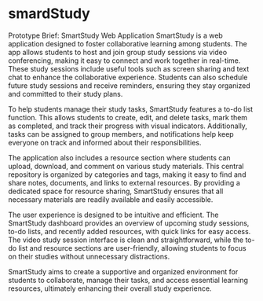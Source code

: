# smardStudy
Prototype Brief: SmartStudy Web Application
SmartStudy is a web application designed to foster collaborative learning among students. The app allows students to host and join group study sessions via video conferencing, making it easy to connect and work together in real-time. These study sessions include useful tools such as screen sharing and text chat to enhance the collaborative experience. Students can also schedule future study sessions and receive reminders, ensuring they stay organized and committed to their study plans.

To help students manage their study tasks, SmartStudy features a to-do list function. This allows students to create, edit, and delete tasks, mark them as completed, and track their progress with visual indicators. Additionally, tasks can be assigned to group members, and notifications help keep everyone on track and informed about their responsibilities.

The application also includes a resource section where students can upload, download, and comment on various study materials. This central repository is organized by categories and tags, making it easy to find and share notes, documents, and links to external resources. By providing a dedicated space for resource sharing, SmartStudy ensures that all necessary materials are readily available and easily accessible.

The user experience is designed to be intuitive and efficient. The SmartStudy dashboard provides an overview of upcoming study sessions, to-do lists, and recently added resources, with quick links for easy access. The video study session interface is clean and straightforward, while the to-do list and resource sections are user-friendly, allowing students to focus on their studies without unnecessary distractions.

SmartStudy aims to create a supportive and organized environment for students to collaborate, manage their tasks, and access essential learning resources, ultimately enhancing their overall study experience.
